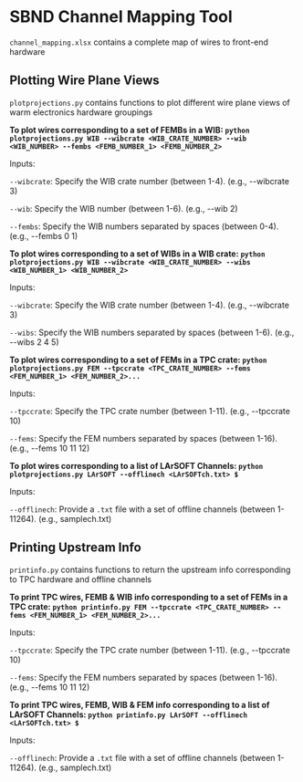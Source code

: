 # SBND Channel Mapping Tool

```channel_mapping.xlsx``` contains a complete map of wires to front-end hardware

## **Plotting Wire Plane Views** 

```plotprojections.py``` contains functions to plot different wire plane views of warm electronics hardware groupings

**To plot wires corresponding to a set of FEMBs in a WIB: ```python plotprojections.py WIB --wibcrate <WIB_CRATE_NUMBER> --wib <WIB_NUMBER> --fembs <FEMB_NUMBER_1> <FEMB_NUMBER_2>```**

Inputs:

```--wibcrate```: Specify the WIB crate number (between 1-4). (e.g., --wibcrate 3)

```--wib```: Specify the WIB number (between 1-6). (e.g., --wib 2)

```--fembs```: Specify the WIB numbers separated by spaces (between 0-4). (e.g., --fembs 0 1)

**To plot wires corresponding to a set of WIBs in a WIB crate: ```python plotprojections.py WIB --wibcrate <WIB_CRATE_NUMBER> --wibs <WIB_NUMBER_1> <WIB_NUMBER_2>```**

Inputs:

```--wibcrate```: Specify the WIB crate number (between 1-4). (e.g., --wibcrate 3)

```--wibs```: Specify the WIB numbers separated by spaces (between 1-6). (e.g., --wibs 2 4 5)

**To plot wires corresponding to a set of FEMs in a TPC crate: ```python plotprojections.py FEM --tpccrate <TPC_CRATE_NUMBER> --fems <FEM_NUMBER_1> <FEM_NUMBER_2>...```**

Inputs:

```--tpccrate```: Specify the TPC crate number (between 1-11). (e.g., --tpccrate 10)

```--fems```: Specify the FEM numbers separated by spaces (between 1-16). (e.g., --fems 10 11 12)

**To plot wires corresponding to a list of LArSOFT Channels: ```python plotprojections.py LArSOFT --offlinech <LArSOFTch.txt> $```**

Inputs:

```--offlinech```: Provide a ```.txt``` file with a set of offline channels (between 1-11264). (e.g., samplech.txt)

## **Printing Upstream Info**

```printinfo.py``` contains functions to return the upstream info corresponding to TPC hardware and offline channels

**To print TPC wires, FEMB & WIB info corresponding to a set of FEMs in a TPC crate: ```python printinfo.py FEM --tpccrate <TPC_CRATE_NUMBER> --fems <FEM_NUMBER_1> <FEM_NUMBER_2>...```**

Inputs:

```--tpccrate```: Specify the TPC crate number (between 1-11). (e.g., --tpccrate 10)

```--fems```: Specify the FEM numbers separated by spaces (between 1-16). (e.g., --fems 10 11 12)

**To print TPC wires, FEMB, WIB & FEM info corresponding to a list of LArSOFT Channels: ```python printinfo.py LArSOFT --offlinech <LArSOFTch.txt> $```**

Inputs:

```--offlinech```: Provide a ```.txt``` file with a set of offline channels (between 1-11264). (e.g., samplech.txt)

